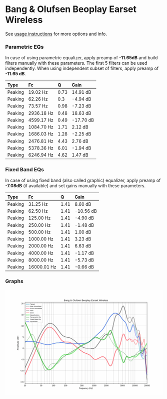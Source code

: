 # Bang & Olufsen Beoplay Earset Wireless
See [usage instructions](https://github.com/jaakkopasanen/AutoEq#usage) for more options and info.

### Parametric EQs
In case of using parametric equalizer, apply preamp of **-11.65dB** and build filters manually
with these parameters. The first 5 filters can be used independently.
When using independent subset of filters, apply preamp of **-11.65 dB**.

| Type    | Fc         |    Q | Gain      |
|:--------|:-----------|:-----|:----------|
| Peaking | 19.02 Hz   | 0.73 | 14.91 dB  |
| Peaking | 62.26 Hz   | 0.3  | -4.94 dB  |
| Peaking | 73.57 Hz   | 0.98 | -7.23 dB  |
| Peaking | 2936.18 Hz | 0.48 | 18.63 dB  |
| Peaking | 4599.17 Hz | 0.49 | -17.70 dB |
| Peaking | 1084.70 Hz | 1.71 | 2.12 dB   |
| Peaking | 1686.03 Hz | 1.28 | -2.25 dB  |
| Peaking | 2476.81 Hz | 4.43 | 2.76 dB   |
| Peaking | 5378.36 Hz | 6.01 | -1.94 dB  |
| Peaking | 6246.94 Hz | 4.62 | 1.47 dB   |

### Fixed Band EQs
In case of using fixed band (also called graphic) equalizer, apply preamp of **-7.08dB**
(if available) and set gains manually with these parameters.

| Type    | Fc          |    Q | Gain      |
|:--------|:------------|:-----|:----------|
| Peaking | 31.25 Hz    | 1.41 | 8.60 dB   |
| Peaking | 62.50 Hz    | 1.41 | -10.56 dB |
| Peaking | 125.00 Hz   | 1.41 | -4.90 dB  |
| Peaking | 250.00 Hz   | 1.41 | -1.48 dB  |
| Peaking | 500.00 Hz   | 1.41 | 1.00 dB   |
| Peaking | 1000.00 Hz  | 1.41 | 3.23 dB   |
| Peaking | 2000.00 Hz  | 1.41 | 6.63 dB   |
| Peaking | 4000.00 Hz  | 1.41 | -1.17 dB  |
| Peaking | 8000.00 Hz  | 1.41 | -5.73 dB  |
| Peaking | 16000.01 Hz | 1.41 | -0.66 dB  |

### Graphs
![](./Bang%20&%20Olufsen%20Beoplay%20Earset%20Wireless.png)